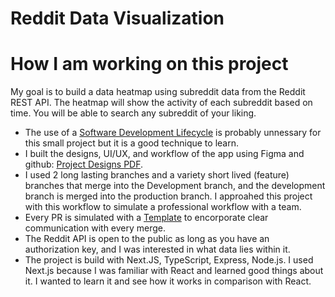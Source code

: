 # Reddit Data Visualization

# How I am working on this project
My goal is to build a data heatmap using subreddit data from the Reddit REST API. The heatmap will show the activity of each subreddit based on time. You will be able to search any subreddit of your liking.

* The use of a [Software Development Lifecycle](./SDLC.md) is probably unnessary for this small project but it is a good technique to learn.
* I built the designs, UI/UX, and workflow of the app using Figma and github: [Project Designs PDF]().
* I used 2 long lasting branches and a variety short lived (feature) branches that merge into the Development branch, and the development branch is merged into the production branch. I approahed this project with this workflow to simulate a professional workflow with a team.
* Every PR is simulated with a [Template](.github/pull_request_template.md) to encorporate clear communication with every merge.
* The Reddit API is open to the public as long as you have an authorization key, and I was interested in what data lies within it.
* The project is build with Next.JS, TypeScript, Express, Node.js. I used Next.js because I was familiar with React and learned good things about it. I wanted to learn it and see how it works in comparison with React.